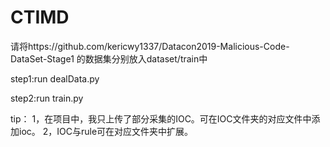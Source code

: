 # CTIMD
请将https://github.com/kericwy1337/Datacon2019-Malicious-Code-DataSet-Stage1 的数据集分别放入dataset/train中

step1:run dealData.py

step2:run train.py

tip：
1，在项目中，我只上传了部分采集的IOC。可在IOC文件夹的对应文件中添加ioc。
2，IOC与rule可在对应文件夹中扩展。
